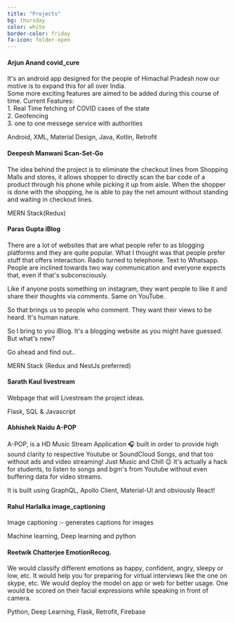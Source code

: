 ```yaml
---
title: "Projects"
bg: thursday
color: white
border-color: friday
fa-icon: folder-open
---
```


<link rel="stylesheet" href="https://maxcdn.bootstrapcdn.com/bootstrap/4.0.0/css/bootstrap.min.css" integrity="sha384-Gn5384xqQ1aoWXA+058RXPxPg6fy4IWvTNh0E263XmFcJlSAwiGgFAW/dAiS6JXm" crossorigin="anonymous">
<link rel="stylesheet" href="https://cdnjs.cloudflare.com/ajax/libs/font-awesome/4.7.0/css/font-awesome.min.css">



<div class="container">
  <div class="card bg-dark text-white">

<div class="container">
  <div class="card bg-primary text-white">
    <div class="card-body">
      <h4 class="card-title">Arjun Anand <b>covid_cure</b></h4>
      <h4 class="card-title">
        <a  href= "https://github.com/ArjunLuam/covid_cure">
            <i class="fa fa-github"></i>
        </a>
      </h4>
      <p class="card-text">It's an android app designed for the people of Himachal Pradesh now our motive is to expand this for all over India.<br>
Some more exciting features are aimed to be added during this course of time. Current Features:<br>
1. Real Time fetching of COVID cases of the state<br>
2. Geofencing<br>
3. one to one messege service with authorities</p>
      <p class="card-text">
Android, XML, Material Design, Java, Kotlin, Retrofit
        </p>
    </div>
  </div>
</div>



<div class="container">
  <div class="card bg-primary text-white">
    <div class="card-body">
      <h4 class="card-title">Deepesh Manwani <b>Scan-Set-Go</b></h4>
      <h4 class="card-title">
        <a  href= "https://github.com/deepmanwani18/Scan-Set-Go">
            <i class="fa fa-github"></i>
        </a>
      </h4>
      <p class="card-text">The idea behind the project is to eliminate the checkout lines from Shopping Malls and stores, it allows shopper to directly scan the bar code of a product through his phone while picking it up from aisle. When the shopper is done with the shopping, he is able to pay the net amount without standing and waiting in checkout lines.</p>
      <p class="card-text">
MERN Stack(Redux)
        </p>
    </div>
  </div>
</div>



<div class="container">
  <div class="card bg-primary text-white">
    <div class="card-body">
      <h4 class="card-title">Paras Gupta <b>iBlog</b></h4>
      <h4 class="card-title">
        <a  href= "https://github.com/parasg1999/iBlog">
            <i class="fa fa-github"></i>
        </a>
      </h4>
      <p class="card-text">There are a lot of websites that are what people refer to as blogging platforms and they are quite popular.
What I thought was that people prefer stuff that offers interaction.
Radio turned to telephone. Text to Whatsapp.
People are inclined towards two way communication and everyone expects that, even if that's subconsciously.<br>

Like if anyone posts something on instagram, they want people to like it and share their thoughts via comments. Same on YouTube.<br>

So that brings us to people who comment. They want their views to be heard. It's human nature.<br>

So I bring to you iBlog. It's a blogging website as you might have guessed. But what's new?<br>

Go ahead and find out..</p>
      <p class="card-text">
MERN Stack (Redux and NestJs preferred)
        </p>
    </div>
  </div>
</div>



<div class="container">
  <div class="card bg-primary text-white">
    <div class="card-body">
      <h4 class="card-title">Sarath Kaul <b>livestream</b></h4>
      <h4 class="card-title">
        <a  href= "https://github.com/SKAUL05/livestream">
            <i class="fa fa-github"></i>
        </a>
      </h4>
      <p class="card-text">Webpage that will Livestream the project ideas.
</p>
      <p class="card-text">
Flask, SQL & Javascript
        </p>
    </div>
  </div>
</div>



<div class="container">
  <div class="card bg-primary text-white">
    <div class="card-body">
      <h4 class="card-title">Abhishek Naidu <b>A-POP</b></h4>
      <h4 class="card-title">
        <a  href= "https://github.com/abhisheknaiidu/A-POP">
            <i class="fa fa-github"></i>
        </a>
      </h4>
      <p class="card-text">A-POP, is a HD Music Stream Application 🎧 built in order to provide high sound clarity to respective Youtube or SoundCloud Songs, and that too without ads and video streaming! Just Music and Chill 😉 It's actually a hack for students, to listen to songs and bgm's from Youtube without even buffering data for video streams.
</p>
      <p class="card-text">
It is built using GraphQL, Apollo Client, Material-UI and obviously React!        </p>
    </div>
  </div>
</div>



<div class="container">
  <div class="card bg-primary text-white">
    <div class="card-body">
      <h4 class="card-title">Rahul Harlalka <b>image_captioning</b></h4>
      <h4 class="card-title">
        <a  href= "https://github.com/rahulharlalka/image_captioning">
            <i class="fa fa-github"></i>
        </a>
      </h4>
      <p class="card-text">Image captioning :- generates captions for images
</p>
      <p class="card-text">
Machine learning, Deep learning and python
        </p>
    </div>
  </div>
</div>



<div class="container">
  <div class="card bg-primary text-white">
    <div class="card-body">
      <h4 class="card-title">Reetwik Chatterjee <b>EmotionRecog.</b></h4>
      <h4 class="card-title">
        <a  href= "https://github.com/RC99/EmotionRecog">
            <i class="fa fa-github"></i>
        </a>
      </h4>
      <p class="card-text">We would classify different emotions as happy, confident, angry, sleepy or low, etc. It would help you for preparing for virtual interviews like the one on skype, etc. We would deploy the model on app or web for better usage. One would be scored on their facial expressions while speaking in front of camera.</p>
      <p class="card-text">
      Python, Deep Learning, Flask, Retrofit, Firebase
        </p>
    </div>
  </div>
</div>

</div>
</div>